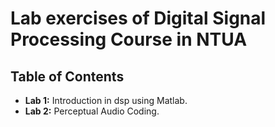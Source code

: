 # Lab exercises of Digital Signal Processing Course in NTUA

## Table of Contents
 - __Lab 1:__ Introduction in dsp using Matlab.
 - __Lab 2:__ Perceptual Audio Coding.
